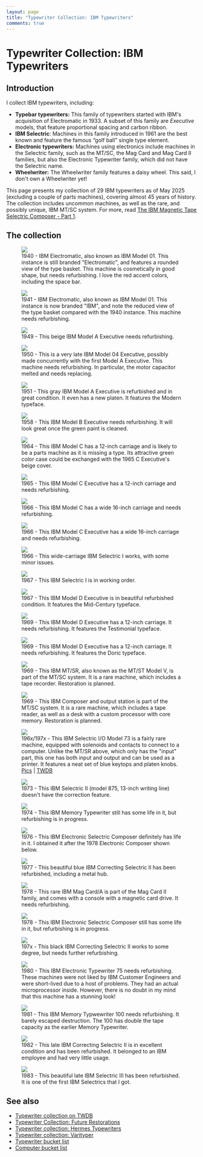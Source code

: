 ```yaml
---
layout: page
title: "Typewriter Collection: IBM Typewriters"
comments: true
---
```


# Typewriter Collection: IBM Typewriters

## Introduction

I collect IBM typewriters, including:

- __Typebar typewriters:__ This family of typewriters started with IBM's acquisition of Electromatic in 1933. A subset of this family are _Executive_ models, that feature proportional spacing and carbon ribbon.
- __IBM Selectric__: Machines in this family introduced in 1961 are the best known and feature the famous “golf ball” single type element.
- __Electronic typewriters:__ Machines using electronics include machines in the Selectric family, such as the MT/SC, the Mag Card and Mag Card II families, but also the Electronic Typewriter family, which did not have the Selectric name.
- __Wheelwriter:__ The Wheelwriter family features a daisy wheel. This said, I don't own a Wheelwriter yet!

This page presents my collection of 29 IBM typewriters as of May 2025 (excluding a couple of parts machines), covering almost 45 years of history. The collection includes uncommon machines, as well as the rare, and possibly unique, IBM MT/SC system. For more, read [The IBM Magnetic Tape Selectric Composer - Part 1](/posts/ibm-mt-sc-1/).

## The collection

<div class="tw-table">

<figure>
    <img src="/assets/pages/typewriter-ibm/IMG_7991.jpg"/>
    <figcaption>1940 - IBM Electromatic, also known as IBM Model 01. This instance is still branded "Electromatic", and features a rounded view of the type basket. This machine is cosmetically in good shape, but needs refurbishing. I love the red accent colors, including the space bar.</figcaption>
</figure>
<figure>
    <img src="/assets/pages/typewriter-ibm/IMG_4536.jpg"/>
    <figcaption>1941 - IBM Electromatic, also known as IBM Model 01. This instance is now branded "IBM", and note the reduced view of the type basket compared with the 1940 instance. This machine needs refurbishing.</figcaption>
</figure>
<figure>
    <img src="/assets/pages/typewriter-ibm/IMG_0310.jpg"/>
    <figcaption>1949 - This beige IBM Model A Executive needs refurbishing.</figcaption>
</figure>
<figure>
    <img src="/assets/pages/typewriter-ibm/IMG_8859.jpg"/>
    <figcaption>1950 - This is a very late IBM Model 04 Executive, possibly made concurrently with the first Model A Executive. This machine needs refurbishing. In particular, the motor capacitor melted and needs replacing.</figcaption>
</figure>
<figure>
    <img src="/assets/pages/typewriter-ibm/IMG_4188.jpg"/>
    <figcaption>1951 - This gray IBM Model A Executive is refurbished and in great condition. It even has a new platen. It features the Modern typeface.</figcaption>
</figure>
<figure>
    <img src="/assets/pages/typewriter-ibm/IMG_0311.jpg"/>
    <figcaption>1958 - This IBM Model B Executive needs refurbishing. It will look great once the green paint is cleaned.</figcaption>
</figure>
<figure>
    <img src="/assets/pages/typewriter-ibm/IMG_0292.jpg"/>
    <figcaption>1964 - This IBM Model C has a 12-inch carriage and is likely to be a parts machine as it is missing a type. Its attractive green color case could be exchanged with the 1965 C Executive's beige cover.</figcaption>
</figure>
<figure>
    <img src="/assets/pages/typewriter-ibm/IMG_0295.jpg"/>
    <figcaption>1965 - This IBM Model C Executive has a 12-inch carriage and needs refurbishing.</figcaption>
</figure>
<figure>
    <img src="/assets/pages/typewriter-ibm/IMG_0294.jpg"/>
    <figcaption>1966 - This IBM Model C has a wide 16-inch carriage and needs refurbishing.</figcaption>
</figure>
<figure>
    <img src="/assets/pages/typewriter-ibm/IMG_0296.jpg"/>
    <figcaption>1966 - This IBM Model C Executive has a wide 16-inch carriage and needs refurbishing.</figcaption>
</figure>
<figure>
    <img src="/assets/pages/typewriter-ibm/IMG_1156.jpg"/>
    <figcaption>1966 - This wide-carriage IBM Selectric I works, with some minor issues.</figcaption>
</figure>
<figure>
    <img src="/assets/pages/typewriter-ibm/IMG_8455.jpg"/>
    <figcaption>1967 - This IBM Selectric I is in working order.</figcaption>
</figure>
<figure>
    <img src="/assets/pages/typewriter-ibm/IMG_4067.jpg"/>
    <figcaption>1967 - This IBM Model D Executive is in beautiful refurbished condition. It features the Mid-Century typeface.</figcaption>
</figure>
<figure>
    <img src="/assets/pages/typewriter-ibm/IMG_0265.jpg"/>
    <figcaption>1969 - This IBM Model D Executive has a 12-inch carriage. It needs refurbishing. It features the Testimonial typeface.</figcaption>
</figure>
<figure>
    <img src="/assets/pages/typewriter-ibm/IMG_0263.jpg"/>
    <figcaption>1969 - This IBM Model D Executive has a 12-inch carriage. It needs refurbishing. It features the Doric typeface.</figcaption>
</figure>
<figure>
    <img src="/assets/pages/typewriter-ibm/IMG_3005.jpg"/>
    <figcaption>1969 - This IBM MT/SR, also known as the MT/ST Model V, is part of the MT/SC system. It is a rare machine, which includes a tape recorder. Restoration is planned.</figcaption>
</figure>
<figure>
    <img src="/assets/pages/typewriter-ibm/IMG_3004.jpg"/>
    <figcaption>1969 - This IBM Composer and output station is part of the MT/SC system. It is a rare machine, which includes a tape reader, as well as a desk with a custom processor with core memory. Restoration is planned.</figcaption>
</figure>
<figure>
    <img src="/assets/pages/typewriter-ibm/IMG_5408.jpg"/>
    <figcaption>196x/197x - This IBM Selectric I/O Model 73 is a fairly rare machine, equipped with solenoids and contacts to connect to a computer. Unlike the MT/SR above, which only has the "input" part, this one has both input and output and can be used as a printer. It features a neat set of blue keytops and platen knobs.
    <br>
    <a href="https://photos.app.goo.gl/DNCnJzSRXYbQGtCp9">Pics</a>
    |
    <a href="https://typewriterdatabase.com/19xx-ibm-selectric-io-model-73.25546.typewriter">TWDB</a>
    </figcaption>
</figure>
<figure>
    <img src="/assets/pages/typewriter-ibm/IMG_4725.jpg"/>
    <figcaption>1973 - This IBM Selectric II (model 875, 13-inch writing line) doesn't have the correction feature.</figcaption>
</figure>
<figure>
    <img src="/assets/pages/typewriter-ibm/IMG_8159.jpg"/>
    <figcaption>1974 - This IBM Memory Typewriter still has some life in it, but refurbishing is in progress.</figcaption>
</figure>
<figure>
    <img src="/assets/pages/typewriter-ibm/IMG_4805.jpg"/>
    <figcaption>1976 - This IBM Electronic Selectric Composer definitely has life in it. I obtained it after the 1978 Electronic Composer shown below.</figcaption>
</figure>
<figure>
    <img src="/assets/pages/typewriter-ibm/IMG_9693.jpg"/>
    <figcaption>1977 - This beautiful blue IBM Correcting Selectric II has been refurbished, including a metal hub.</figcaption>
</figure>
<figure>
    <img src="/assets/pages/typewriter-ibm/IMG_9197.jpg"/>
    <figcaption>1978 - This rare IBM Mag Card/A is part of the Mag Card II family, and comes with a console with a magnetic card drive. It needs refurbishing.</figcaption>
</figure>
<figure>
    <img src="/assets/pages/typewriter-ibm/IMG_1267.jpg"/>
    <figcaption>1978 - This IBM Electronic Selectric Composer still has some life in it, but refurbishing is in progress.</figcaption>
</figure>
<figure>
    <img src="/assets/pages/typewriter-ibm/IMG_8476.jpg"/>
    <figcaption>197x - This black IBM Correcting Selectric II works to some degree, but needs further refurbishing.</figcaption>
</figure>
<figure>
    <img src="/assets/pages/typewriter-ibm/IMG_8240.jpg"/>
    <figcaption>1980 - This IBM Electronic Typewriter 75 needs refurbishing. These machines were not liked by IBM Customer Engineers and were short-lived due to a host of problems. They had an actual microprocessor inside. However, there is no doubt in my mind that this machine has a stunning look!</figcaption>
</figure>
<figure>
    <img src="/assets/pages/typewriter-ibm/IMG_7043.jpg"/>
    <figcaption>1981 - This IBM Memory Typwewriter 100 needs refurbishing. It barely escaped destruction. The 100 has double the tape capacity as the earlier Memory Typewriter.</figcaption>
</figure>
<figure>
    <img src="/assets/pages/typewriter-ibm/IMG_4254.jpg"/>
    <figcaption>1982 - This late IBM Correcting Selectric II is in excellent condition and has been refurbished. It belonged to an IBM employee and had very little usage.</figcaption>
</figure>
<figure>
    <img src="/assets/pages/typewriter-ibm/IMG_4182.jpg"/>
    <figcaption>1983 - This beautiful late IBM Selectric III has been refurbished. It is one of the first IBM Selectrics that I got.</figcaption>
</figure>

</div>

## See also

- [Typewriter collection on TWDB](https://typewriterdatabase.com/typewriters.php?hunter_search=3614&collection_search=My+Collection)
- [Typewriter Collection: Future Restorations](/pages/typewriter-collection-future-restorations/)
- [Typewriter collection: Hermes Typewriters](/pages/typewriter-collection-hermes/)
- [Typewriter collection: Varityper](/pages/typewriter-collection-varityper/)
- [Typewriter bucket list](/pages/typewriter-bucket-list/)
- [Computer bucket list](/pages/computer-bucket-list/)
